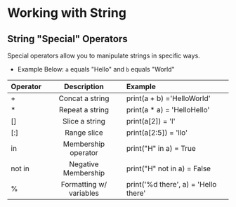 # Working with String

## String "Special" Operators
Special operators allow you to manipulate strings in specific ways.
- Example Below: ```a``` equals "Hello" and ```b``` equals "World"

|  Operator 	   |       Description 	        |     Example 	                         |
|----------------|:--------------------------:|:---------------------------------------|
|  + 	           |   Concat a string	        |  print(a + b) ='HelloWorld' 	         |
|  * 	           |   Repeat a string	        |  print(a * a) = 'HelloHello'           |
| []  	         |   Slice a string	          |  print(a[2]) =  'l'	                   |
| [:]  	         |   Range slice	            |  print(a[2:5]) = 'llo'	               |
| in  	         |   Membership operator	    |  print("H" in a) = True 	             |
| not in  	     |   Negative Membership	    |  print("H" not in a) = False	         |
| %  	           |   Formatting w/ variables	|  print('%d there', a)	= 'Hello there'  |
